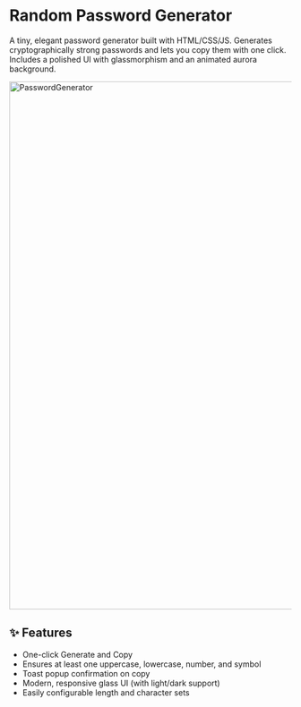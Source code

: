 <h1>Random Password Generator</h1>

A tiny, elegant password generator built with HTML/CSS/JS.
Generates cryptographically strong passwords and lets you copy them with one click. 
Includes a polished UI with glassmorphism and an animated aurora background.


<img width="1848" height="944" alt="PasswordGenerator" src="https://github.com/user-attachments/assets/89af8c00-8e52-480e-bf61-2aab95002cdd" />


<h2>✨ Features</h2>

<ul>

<li>One-click Generate and Copy</li>

<li>Ensures at least one uppercase, lowercase, number, and symbol</li>

<li>Toast popup confirmation on copy</li>

<li>Modern, responsive glass UI (with light/dark support)</li>

<li>Easily configurable length and character sets</li>

</ul>
